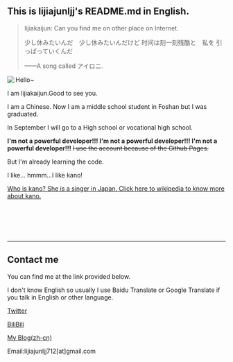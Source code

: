 ## This is lijiajunljj's README.md in English.

> lijiakaijun: Can you find me on other place on Internet.
>
> 少し休みたいんだ　少し休みたいんだけど 时间は刻一刻残酷と　私を 引っぱっていくんだ 
>
>——A song called アイロニ.<!--https://www.zhihu.com/question/59551582-->

<a>
  <img align="left" src="https://github-readme-stats.vercel.app/api?username=lijiajunljj&count_private=true&include_all_commits=true&show_icons=true">
</a>

Hello~

I am lijiakaijun.Good to see you.

I am a Chinese. Now I am a middle school student in Foshan but I was graduated.

In September I will go to a High school or vocational high school.

**I'm not a powerful developer!!! I'm not a powerful developer!!! I'm not a powerful developer!!!**  ~~I use the account because of the Github Pages.~~

But I'm already learning the code.

I like... hmmm...I like kano! 

[Who is kano? She is a singer in Japan. Click here to wikipedia to know more about kano.](https://ja.wikipedia.org/wiki/%E9%B9%BF%E4%B9%83)

<br/>
<br/>
<br/>
<br/>

---
## Contact me

You can find me at the link provided below. 

I don't know English so usually I use Baidu Translate or Google Translate if you talk in English or other language.

[Twitter](https://twitter.com/lijia_kai)  

[BiliBili](https://space.bilibili.com/480198701)

[My Blog(zh-cn)](https://blog.lijiakaijun.cyou)     

Email:lijiajunljj712[at]gmail.com

